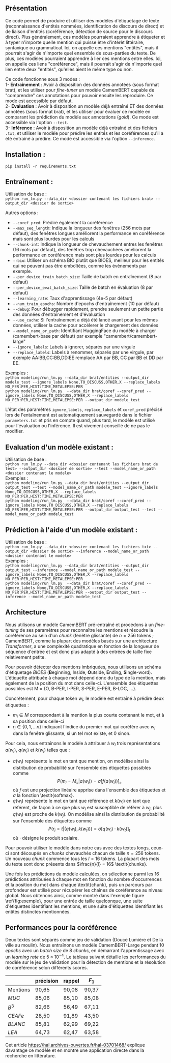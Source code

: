 ## Présentation
Ce code permet de produire et utiliser des modèles d'étiquetage de texte (reconnaissance d'entités nommées, identification de discours de direct) et de liaison d'entités (coréférence, détection de source pour le discours direct). Plus généralement, ces modèles pourraient apprendre à étiqueter et à typer n'importe quelle mention qui puisse être d'intérêt littéraire, syntaxique ou grammatical. Ici, on appelle ces mentions "entités", mais il pourrait s'agir de n'importe quel ensemble de sous-parties du texte. De plus, ces modèles pourraient apprendre à lier ces mentions entre elles. Ici, on appelle ces liens "coréférence", mais il pourrait s'agir de n'importe quel lien entre deux "entités", qu'elles aient le même type ou non.

Ce code fonctionne sous 3 modes :\
1- **Entraînement** : Avoir à disposition des données annotées (sous format brat), et les utiliser pour *fine-tuner* un modèle CamemBERT capable de "comprendre" ces annotations pour pouvoir ensuite les reproduire. Ce mode est accessible par défaut.\
2- **Evaluation** : Avoir à disposition un modèle déjà entraîné ET des données annotées (sous format brat), et les utiliser pour évaluer ce modèle en comparant les prédiction du modèle aux annotations (*gold*). Ce mode est accessible via l'option ```--test```.\
3- **Inférence** : Avoir à disposition un modèle déjà entraîné et des fichiers ```.txt```, et utiliser le modèle pour prédire les entités et les coréférences qu'il a été entraîné à prédire. Ce mode est accessible via l'option ```--inference```.

## Installation :
```pip install -r requirements.txt```

## Entraînement :
Utilisation de base :\
```python run_lm.py --data_dir <dossier contenant les fichiers brat> --output_dir <dossier de sortie>```

Autres options :
- ```--coref_pred```: Prédire également la coréférence
- ```--max_seq_length```: Indique la longueur des fenêtres (256 mots par défaut), des fenêtres longues améliorent la performance en coréférence mais sont plus lourdes pour les calculs
- ```--chunk-int```: Indique la longueur de chevauchement entres les fenêtres (16 mots par défaut), des fenêtres trop chevauchées améliorent la performance en coréférence mais sont plus lourdes pour les calculs
- ```--bio```: Utiliser un schéma BIO plutôt que BIOES, meilleur pour les entités qui ne peuvent pas être emboîtées, comme les évènements par exemple.
- ```--per_device_train_batch_size```: Taille de batch en entraînement (8 par défaut)
- ```--per_device_eval_batch_size```: Taille de batch en évaluation (8 par défaut)
- ```--learning_rate```: Taux d'apprentissage (4e-5 par défaut)
- ```--num_train_epochs```: Nombre d'epochs d'entraînement (10 par défaut)
- ```--debug```: Pour débugger rapidement, prendre seulement un petite partie des données d'entraînement et d'évaluation
- ```--use_cache```: Si l'entraînement a déjà été lancé avant pour les mêmes données, utiliser la cache pour accélerer le chargement des données
- ```--model_name_or_path```: Identifiant HuggingFace du modèle à charger (camembert-base par défaut) par exemple "camembert/camembert-large"
- ```--ignore_labels```: Labels à ignorer, séparés par une virgule
- ```--replace_labels```: Labels à renommer, séparés par une virgule, par exemple AA:BB,CC:BB,DD:EE remplace AA par BB, CC par BB et DD par EE.

Exemples :\
```python modeling/run_lm.py --data_dir brat/entities --output_dir modele_test --ignore_labels None,TO_DISCUSS,OTHER,X --replace_labels NO_PER:PER,HIST:TIME,METALEPSE:PER```\
```python modeling/run_lm.py  --data_dir brat/coref --coref_pred --ignore_labels None,TO_DISCUSS,OTHER,X --replace_labels NO_PER:PER,HIST:TIME,METALEPSE:PER --output_dir modele_test```

L'état des paramètres ```ignore_labels```, ```replace_labels``` et ```coref_pred``` précisé lors de l'entaînement est automatiquement sauvegardé dans le fichier ```parameters.txt``` et pris en compte quand, plus tard, le modèle est utilisé pour l'évaluation ou l'inférence. Il est vivement conseillé de ne pas le modifier.

## Evaluation d'un modèle existant :
Utilisation de base :\
```python run_lm.py --data_dir <dossier contenant les fichiers brat de test> --output_dir <dossier de sortie> --test --model_name_or_path <dossier contenant le modele>```\
Exemples :\
```python modeling/run_lm.py --data_dir brat/entities --output_dir output_test --test --model_name_or_path modele_test --ignore_labels None,TO_DISCUSS,OTHER,X --replace_labels NO_PER:PER,HIST:TIME,METALEPSE:PER```\
```python modeling/run_lm.py  --data_dir brat/coref --coref_pred --ignore_labels None,TO_DISCUSS,OTHER,X --replace_labels NO_PER:PER,HIST:TIME,METALEPSE:PER --output_dir output_test --test --model_name_or_path modele_test ```


## Prédiction à l'aide d'un modèle existant :
Utilisation de base :\
```python run_lm.py --data_dir <dossier contenant les fichiers txt> --output_dir <dossier de sortie> --inference --model_name_or_path <dossier contenant le modele>```\
Exemples :\
```python modeling/run_lm.py --data_dir brat/entities --output_dir output_test --inference --model_name_or_path modele_test --ignore_labels None,TO_DISCUSS,OTHER,X --replace_labels NO_PER:PER,HIST:TIME,METALEPSE:PER```\
```python modeling/run_lm.py  --data_dir brat/coref --coref_pred --ignore_labels None,TO_DISCUSS,OTHER,X --replace_labels NO_PER:PER,HIST:TIME,METALEPSE:PER --output_dir output_test --inference --model_name_or_path modele_test ```

## Architecture
Nous utilisons un modèle CamemBERT pré-entraîné et procédons à un *fine-tuning* de ses paramètres pour reconnaître les mentions et résoudre la coréférence au sein d'un *chunk* (fenêtre glissante) de $n=256$ tokens ; CamemBERT, comme la plupart des modèles basés sur une architecture *Transformer*, a une complexité quadratique en fonction de la longueur de séquence d'entrée et est donc plus adapté à des entrées de taille fixe relativement petite.

Pour pouvoir détecter des mentions imbriquées, nous utilisons un schéma d'étiquetage *BIOES* (**B**eginning, **I**nside, **O**utside, **E**nding, **S**ingle-word). L'étiquette attribuée à chaque mot dépend donc du type de la mention, mais également de la position du mot dans celle-ci. L'ensemble des étiquettes possibles est M =  \{O, B-PER, I-PER, S-PER, E-PER, B-LOC, ...\}.

Concrètement, pour chaque token $w_i$, le modèle est entraîné à prédire deux étiquettes :
- $m_i \in M$ correspondant à la mention la plus courte contenant le mot, et à sa position dans celle-ci
- $r_i \in \{0, 1, ... n\}$ indiquant l'indice du premier mot qui coréfère avec $w_i$ dans la fenêtre glissante, si un tel mot existe, et $0$ sinon.

Pour cela, nous entraînons le modèle à attribuer à $w_i$ trois représentations $a(w_i)$, $q(w_i)$ et $k(w_i)$ telles que :
- $a(w_i)$ représente le mot en tant que mention, on modélise ainsi la distribution de probabilité sur l'ensemble des étiquettes possibles comme $$P\big(m_i=M_s | a(w_i)\big) = \sigma\left[f(a(w_i))\right]_s$$ où $f$ est une projection linéaire apprise dans l'ensemble des étiquettes et $\sigma$ la fonction \textit{softmax}.
- $q(w_i)$ représente le mot en tant que référence et $k(w_i)$ en tant que référent, de façon à ce que plus $w_i$ est susceptible de référer à $w_j$, plus $q(w_i)$ est proche de $k(w_j)$. On modélise ainsi la distribution de probabilité sur l'ensemble des étiquettes comme
    $$P\big(r_i=t | \left(q(w_i),k(w_t)\right)\big) = \sigma\left[q(w_i) \cdot k(w_t)\right]_t$$ où $\cdot$ désigne le produit scalaire.

Pour pouvoir utiliser le modèle dans notre cas avec des textes longs, ceux-ci sont découpés en $chunks$ chevauchés chacun de taille $n=256$ tokens. Un nouveau $chunk$ commence tous les $l=16$ tokens. La plupart des mots du texte sont donc présents dans $\frac{n}{l} = 16$ \textit{chunks}.

Une fois les prédictions du modèle calculées, on sélectionne parmi les $16$ prédictions attribuées à chaque mot en fonction du nombre d'occurrences et la position du mot dans chaque \textit{chunk}, puis un parcours par profondeur est utilisé pour récupérer les chaînes de coréférence au niveau global. Nous obtenons ainsi, comme montré dans l'exemple figure \ref{fig:exemple}, pour une entrée de taille quelconque, une suite d'étiquettes identifiant les mentions, et une suite d'étiquettes identifiant les entités distinctes mentionnées.

## Performances pour la coréférence
Deux textes sont séparés comme jeu de validation (Douce Lumière et De la ville au moulin). Nous entraînons un modèle CamemBERT-Large pendant $10$ *epochs* avec un *batch size* de 8 *chunks*, en démarrant l'apprentissage avec un *learning rate* de $5\times 10^{-4}$. Le tableau suivant détaille les performances du modèle sur le jeu de validation pour la détection de mentions et la résolution de coréférence selon différents scores.


|          | précision | rappel | $F_1$ |
|----------|-----------|--------|-------|
| Mentions |    90,65  |  90,08 |  90,37|
| $MUC$    |    85,06  |  85,10 |  85,08|
| $B^3$    |    82,66  |  56,49 |  67,11|
| $CEAFe$  |    28,50  |  91,89 |  43,50|
| $BLANC$  |    85,81  |  62,99 |  69,22|
| $LEA$    |    64,73  |  62,47 |  63,58|

Cet article https://hal.archives-ouvertes.fr/hal-03701468/ explique davantage ce modèle et en montre une application directe dans la recherche en littérature.

